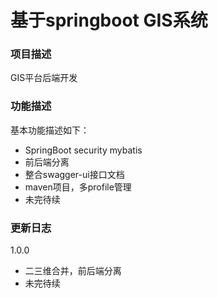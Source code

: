 # 基于springboot GIS系统

### 项目描述
GIS平台后端开发

### 功能描述
基本功能描述如下：
* SpringBoot security mybatis 
* 前后端分离
* 整合swagger-ui接口文档
* maven项目，多profile管理
* 未完待续

### 更新日志
1.0.0
* 二三维合并，前后端分离
* 未完待续

